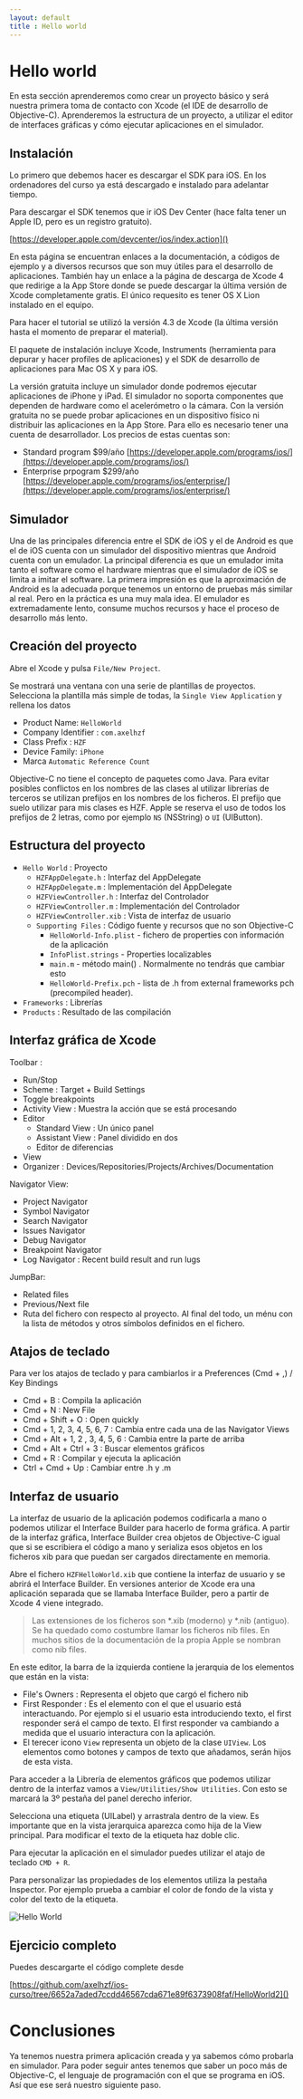 ```yaml
---
layout: default
title : Hello world
---
```


# Hello world

En esta sección aprenderemos como crear un proyecto básico y será nuestra primera toma de contacto con Xcode (el IDE de desarrollo de Objective-C). Aprenderemos la estructura de un proyecto, a utilizar el editor de interfaces gráficas y cómo ejecutar aplicaciones en el simulador.

## Instalación

Lo primero que debemos hacer es descargar el SDK para iOS. En los ordenadores del curso ya está descargado e instalado para adelantar tiempo.

Para descargar el SDK tenemos que ir iOS Dev Center (hace falta tener un Apple ID, pero es un registro gratuito).

[https://developer.apple.com/devcenter/ios/index.action]()

En esta página se encuentran enlaces a la documentación, a códigos de ejemplo y a diversos recursos que son muy útiles para el desarrollo de aplicaciones. También hay un enlace a la página de descarga de Xcode 4 que redirige a la App Store donde se puede descargar la última versión de Xcode completamente gratis. El único requesito es tener OS X Lion instalado en el equipo.

Para hacer el tutorial se utilizó la versión 4.3 de Xcode (la última versión hasta el momento de preparar el material).

El paquete de instalación incluye Xcode, Instruments (herramienta para depurar y hacer profiles de aplicaciones) y el SDK de desarrollo de aplicaciones para Mac OS X y para iOS.

La versión gratuita incluye un simulador donde podremos ejecutar aplicaciones de iPhone y iPad. El simulador no soporta componentes que dependen de hardware como el acelerómetro o la cámara. Con la versión gratuita no se puede probar aplicaciones en un dispositivo físico ni distribuir las aplicaciones en la App Store. Para ello es necesario tener una cuenta de desarrollador. Los precios de estas cuentas son:

- Standard program $99/año [https://developer.apple.com/programs/ios/](https://developer.apple.com/programs/ios/)
- Enterprise prpogram $299/año [https://developer.apple.com/programs/ios/enterprise/](https://developer.apple.com/programs/ios/enterprise/)


## Simulador

Una de las principales diferencia entre el SDK de iOS y el de Android es que el de iOS cuenta con un simulador del dispositivo mientras que Android cuenta con un emulador. La principal diferencia es que un emulador imita tanto el software como el hardware mientras que el simulador de iOS se limita a imitar el software. La primera impresión es que la aproximación de Android es la adecuada porque tenemos un entorno de pruebas más similar al real. Pero en la práctica es una muy mala idea. El emulador es extremadamente lento, consume muchos recursos y hace el proceso de desarrollo más lento. 

## Creación del proyecto

Abre el Xcode y pulsa `File/New Project`.

Se mostrará una ventana con una serie de plantillas de proyectos. Selecciona la plantilla más simple de todas, la `Single View Application` y rellena los datos

- Product Name: `HelloWorld`
- Company Identifier : `com.axelhzf`
- Class Prefix : `HZF`
- Device Family: `iPhone`
- Marca `Automatic Reference Count`

Objective-C no tiene el concepto de paquetes como Java. Para evitar posibles conflictos en los nombres de las clases al utilizar librerías de terceros se utilizan prefijos en los nombres de los ficheros. El prefijo que suelo utilizar para mis clases es HZF. Apple se reserva el uso de todos los prefijos de 2 letras, como por ejemplo `NS` (NSString) o `UI` (UIButton).

## Estructura del proyecto

* `Hello World` : Proyecto
   * `HZFAppDelegate.h` : Interfaz del AppDelegate
   * `HZFAppDelegate.m` : Implementación del AppDelegate
   * `HZFViewController.h` : Interfaz del Controlador
   * `HZFViewController.m` : Implementación del Controlador
   * `HZFViewController.xib` : Vista de interfaz de usuario
   * `Supporting Files` : Código fuente y recursos que no son Objective-C
	   * `HelloWorld-Info.plist` - fichero de properties con información de la aplicación
	   * `InfoPlist.strings` - Properties localizables
	   * `main.m` - método main() . Normalmente no tendrás que cambiar esto
	   * `HelloWorld-Prefix.pch` - lista de .h from external frameworks pch (precompiled header).
* `Frameworks` : Librerías
* `Products` : Resultado de las compilación

## Interfaz gráfica de Xcode

Toolbar :

- Run/Stop
- Scheme : Target + Build Settings
- Toggle breakpoints
- Activity View : Muestra la acción que se está procesando
- Editor
  - Standard View : Un único panel
  - Assistant View : Panel dividido en dos
  - Editor de diferencias
- View
- Organizer : Devices/Repositories/Projects/Archives/Documentation

Navigator View:

- Project Navigator
- Symbol Navigator
- Search Navigator
- Issues Navigator
- Debug Navigator
- Breakpoint Navigator
- Log Navigator : Recent  build result and run lugs

JumpBar:

- Related files
- Previous/Next file
- Ruta del fichero con respecto al proyecto. Al final del todo, un ménu con la lista de métodos y otros símbolos definidos en el fichero.

## Atajos de teclado

Para ver los atajos de teclado y para cambiarlos ir a Preferences (Cmd + ,) / Key Bindings

- Cmd + B : Compila la aplicación
- Cmd + N : New File
- Cmd + Shift + O : Open quickly
- Cmd + 1, 2, 3, 4, 5, 6, 7 : Cambia entre cada una de las Navigator Views
- Cmd + Alt + 1, 2 , 3, 4, 5, 6 : Cambia entre la parte de arriba
- Cmd + Alt + Ctrl + 3 : Buscar elementos gráficos
- Cmd + R : Compilar y ejecuta la aplicación
- Ctrl + Cmd + Up : Cambiar entre .h y .m

## Interfaz de usuario

La interfaz de usuario de la aplicación podemos codificarla a mano o podemos utilizar el Interface Builder para hacerlo de forma gráfica. A partir de la interfaz gráfica, Interface Builder crea objetos de Objective-C igual que si se escribiera el código a mano y serializa esos objetos en los ficheros xib para que puedan ser cargados directamente en memoria.

Abre el fichero `HZFHelloWorld.xib` que contiene la interfaz de usuario y se abrirá el Interface Builder. En versiones anterior de Xcode era una aplicación separada que se llamaba Interface Builder, pero a partir de Xcode 4 viene integrado.

> Las extensiones de los ficheros son \*.xib (moderno) y \*.nib (antiguo). Se ha quedado como costumbre llamar los ficheros nib files. En muchos sitios de la documentación de la propia Apple se nombran como nib files.

En este editor, la barra de la izquierda contiene la jerarquia de los elementos que están en la vista:

- File's Owners : Representa el objeto que cargó el fichero nib
- First Responder : Es el elemento con el que el usuario está interactuando. Por ejemplo si el usuario esta introduciendo texto, el first responder será el campo de texto. El first responder va cambiando a medida que el usuario interactura con la aplicación. 
- El terecer icono `View` representa un objeto de la clase `UIView`. Los elementos como botones y campos de texto que añadamos, serán hijos de esta vista.

Para acceder a la Librería de elementos gráficos que podemos utilizar dentro de la interfaz vamos a `View/Utilities/Show Utilities`. Con esto se marcará la 3º pestaña del panel derecho inferior.

Selecciona una etiqueta (UILabel) y arrastrala dentro de la view. Es importante que en la vista jerarquica aparezca como hija de la View principal. Para modificar el texto de la etiqueta haz doble clic.

Para ejecutar la aplicación en el simulador puedes utilizar el atajo de teclado `CMD + R`.

Para personalizar las propiedades de los elementos utiliza la pestaña Inspector. Por ejemplo prueba a cambiar el color de fondo de la vista y color del texto de la etiqueta.

![Hello World](assets/img/helloWorld.png)

## Ejercicio completo

Puedes descargarte el código complete desde 

[https://github.com/axelhzf/ios-curso/tree/6652a7aded7ccdd46567cda671e89f6373908faf/HelloWorld2]()

# Conclusiones

Ya tenemos nuestra primera aplicación creada y ya sabemos cómo probarla en simulador. Para poder seguir antes tenemos que saber un poco más de Objective-C, el lenguaje de programación con el que se programa en iOS. Así que ese será nuestro siguiente paso.
